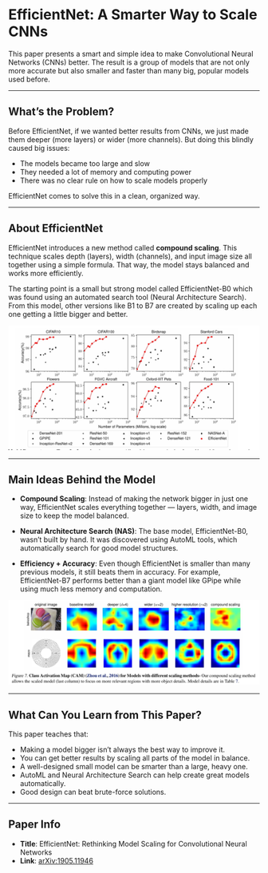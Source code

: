 # EfficientNet: A Smarter Way to Scale CNNs

This paper presents a smart and simple idea to make Convolutional Neural Networks (CNNs) better. The result is a group of models that are not only more accurate but also smaller and faster than many big, popular models used before.

---

## What’s the Problem?

Before EfficientNet, if we wanted better results from CNNs, we just made them deeper (more layers) or wider (more channels). But doing this blindly caused big issues:
- The models became too large and slow
- They needed a lot of memory and computing power
- There was no clear rule on how to scale models properly

EfficientNet comes to solve this in a clean, organized way.

---

## About EfficientNet

EfficientNet introduces a new method called **compound scaling**. This technique scales depth (layers), width (channels), and input image size all together using a simple formula. That way, the model stays balanced and works more efficiently.

The starting point is a small but strong model called EfficientNet-B0 which was found using an automated search tool (Neural Architecture Search). From this model, other versions like B1 to B7 are created by scaling up each one getting a little bigger and better.

![acc](acc.jpeg)


---

## Main Ideas Behind the Model

- **Compound Scaling**: Instead of making the network bigger in just one way, EfficientNet scales everything together — layers, width, and image size to keep the model balanced.

- **Neural Architecture Search (NAS)**: The base model, EfficientNet-B0, wasn’t built by hand. It was discovered using AutoML tools, which automatically search for good model structures.

- **Efficiency + Accuracy**: Even though EfficientNet is smaller than many previous models, it still beats them in accuracy. For example, EfficientNet-B7 performs better than a giant model like GPipe while using much less memory and computation.

![Activation Map](map.jpeg)


---

## What Can You Learn from This Paper?

This paper teaches that:
- Making a model bigger isn’t always the best way to improve it.
- You can get better results by scaling all parts of the model in balance.
- A well-designed small model can be smarter than a large, heavy one.
- AutoML and Neural Architecture Search can help create great models automatically.
- Good design can beat brute-force solutions.

---

## Paper Info

- **Title**: EfficientNet: Rethinking Model Scaling for Convolutional Neural Networks  
- **Link**: [arXiv:1905.11946](https://arxiv.org/abs/1905.11946)

